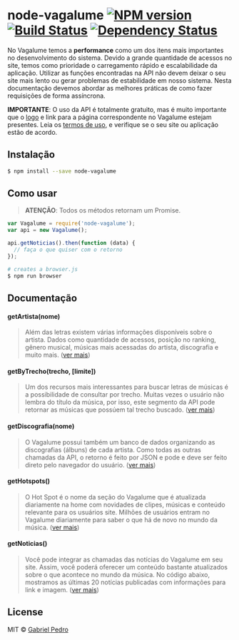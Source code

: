 # node-vagalume [![NPM version][npm-image]][npm-url] [![Build Status][travis-image]][travis-url] [![Dependency Status][daviddm-image]][daviddm-url]

No Vagalume temos a **performance** como um dos itens mais importantes no desenvolvimento do sistema. Devido a grande quantidade de acessos no site, temos como prioridade o carregamento rápido e escalabilidade da aplicação. Utilizar as funções encontradas na API não devem deixar o seu site mais lento ou gerar problemas de estabilidade em nosso sistema. Nesta documentação devemos abordar as melhores práticas de como fazer requisições de forma assíncrona.

**IMPORTANTE**: O uso da API é totalmente gratuito, mas é muito importante que o [logo](http://api.vagalume.com.br/terms/) e link para a página correspondente no Vagalume estejam presentes. Leia os [termos de uso](http://api.vagalume.com.br/terms/), e verifique se o seu site ou aplicação estão de acordo.

## Instalação

```sh
$ npm install --save node-vagalume
```

## Como usar
> **ATENÇÃO**: Todos os métodos retornam um Promise.

```js
var Vagalume = require('node-vagalume');
var api = new Vagalume();

api.getNoticias().then(function (data) {
  // faça o que quiser com o retorno  
});
```

```sh
# creates a browser.js
$ npm run browser
```

## Documentação

#### getArtista(nome)
> Além das letras existem várias informações disponíveis sobre o artista. Dados como quantidade de acessos, posição no ranking, gênero musical, músicas mais acessadas do artista, discografia e muito mais. ([ver mais](http://api.vagalume.com.br/docs/artistas/))

#### getByTrecho(trecho, [limite])
> Um dos recursos mais interessantes para buscar letras de músicas é a possibilidade de consultar por trecho. Muitas vezes o usuário não lembra do título da música, por isso, este segmento da API pode retornar as músicas que possúem tal trecho buscado. ([ver mais](http://api.vagalume.com.br/docs/letras/trecho/))

#### getDiscografia(nome)
> O Vagalume possui também um banco de dados organizando as discografias (álbuns) de cada artista. Como todas as outras chamadas da API, o retorno é feito por JSON e pode e deve ser feito direto pelo navegador do usuário. ([ver mais](http://api.vagalume.com.br/docs/discografia/))

#### getHotspots()
> O Hot Spot é o nome da seção do Vagalume que é atualizada diariamente na home com novidades de clipes, músicas e conteúdo relevante para os usuários site. Milhões de usuários entram no Vagalume diariamente para saber o que há de novo no mundo da música. ([ver mais](http://api.vagalume.com.br/docs/hotspot/))

#### getNoticias()
> Você pode integrar as chamadas das notícias do Vagalume em seu site. Assim, você poderá oferecer um conteúdo bastante atualizados sobre o que acontece no mundo da música. No código abaixo, mostramos as últimas 20 notícias publicadas com informações para link e imagem. ([ver mais](http://api.vagalume.com.br/docs/news/))

## License

MIT © [Gabriel Pedro](https://gpedro.net)


[npm-image]: https://badge.fury.io/js/node-vagalume.svg
[npm-url]: https://npmjs.org/package/node-vagalume
[travis-image]: https://travis-ci.org/gpedro/node-vagalume.svg?branch=master
[travis-url]: https://travis-ci.org/gpedro/node-vagalume
[daviddm-image]: https://david-dm.org/gpedro/node-vagalume.svg?theme=shields.io
[daviddm-url]: https://david-dm.org/gpedro/node-vagalume
